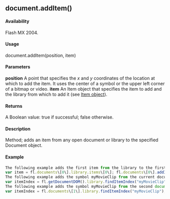 ## document.addItem()

#### Availability

Flash MX 2004.

#### Usage

document.addItem(position, item)

#### Parameters

**position** A point that specifies the *x* and *y* coordinates of the location at which to add the item. It uses the center of a symbol or the upper left corner of a bitmap or video.
**item** An Item object that specifies the item to add and the library from which to add it (see [Item object](#!wielmic/developers-animatesdk-docs/test/Item_object/item_summary.md)).

#### Returns

A Boolean value: true if successful; false otherwise.

#### Description

Method; adds an item from any open document or library to the specified Document object.

#### Example

```javascript
The following example adds the first item from the library to the first document at the specified location for the selected symbol, bitmap, or video:
var item = fl.documents\[0\].library.items\[0\]; fl.documents\[0\].addItem({x:0,y:0}, item);
The following example adds the symbol myMovieClip from the current document’s library to the current document:
var itemIndex = fl.getDocumentDOM().library.findItemIndex("myMovieClip"); var theItem = fl.getDocumentDOM().library.items\[itemIndex\]; fl.getDocumentDOM().addItem({x:0,y:0}, theItem);
The following example adds the symbol myMovieClip from the second document in the documents array to the third document in the documents array:
var itemIndex = fl.documents\[1\].library.findItemIndex("myMovieClip"); var theItem = fl.documents\[1\].library.items\[itemIndex\]; fl.documents\[2\].addItem({x:0,y:0}, theItem);

```